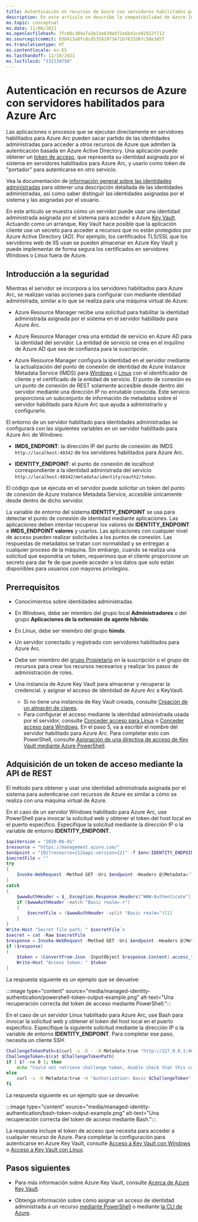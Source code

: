 ```yaml
---
title: Autenticación en recursos de Azure con servidores habilitados para Azure Arc
description: En este artículo se describe la compatibilidad de Azure Instance Metadata Service con servidores habilitados para Azure Arc y cómo puede autenticarse en los recursos de Azure y locales mediante un secreto.
ms.topic: conceptual
ms.date: 11/08/2021
ms.openlocfilehash: 7fc08c304a7a3b13e639ebf1e6bd1ce92922f712
ms.sourcegitcommit: 838413a8fc8cd53581973472b7832d87c58e3d5f
ms.translationtype: HT
ms.contentlocale: es-ES
ms.lasthandoff: 11/10/2021
ms.locfileid: "132134750"
---
```

# <a name="authenticate-against-azure-resources-with-azure-arc-enabled-servers"></a>Autenticación en recursos de Azure con servidores habilitados para Azure Arc

Las aplicaciones o procesos que se ejecutan directamente en servidores habilitados para Azure Arc pueden sacar partido de las identidades administradas para acceder a otros recursos de Azure que admiten la autenticación basada en Azure Active Directory. Una aplicación puede obtener un [token de acceso](../../active-directory/develop/developer-glossary.md#access-token), que representa su identidad asignada por el sistema en servidores habilitados para Azure Arc, y usarlo como token de "portador" para autenticarse en otro servicio.

Vea la documentación de [información general sobre las identidades administradas](../../active-directory/managed-identities-azure-resources/overview.md) para obtener una descripción detallada de las identidades administradas, así como saber distinguir las identidades asignadas por el sistema y las asignadas por el usuario.

En este artículo se muestra cómo un servidor puede usar una identidad administrada asignada por el sistema para acceder a Azure [Key Vault](../../key-vault/general/overview.md). Actuando como un arranque, Key Vault hace posible que la aplicación cliente use un secreto para acceder a recursos que no están protegidos por Azure Active Directory (AD). Por ejemplo, los certificados TLS/SSL que los servidores web de IIS usan se pueden almacenar en Azure Key Vault y puede implementar de forma segura los certificados en servidores Windows o Linux fuera de Azure.

## <a name="security-overview"></a>Introducción a la seguridad

Mientras el servidor se incorpora a los servidores habilitados para Azure Arc, se realizan varias acciones para configurar con mediante identidad administrada, similar a lo que se realiza para una máquina virtual de Azure:

- Azure Resource Manager recibe una solicitud para habilitar la identidad administrada asignada por el sistema en el servidor habilitado para Azure Arc.

- Azure Resource Manager crea una entidad de servicio en Azure AD para la identidad del servidor. La entidad de servicio se crea en el inquilino de Azure AD que sea de confianza para la suscripción.

- Azure Resource Manager configura la identidad en el servidor mediante la actualización del punto de conexión de identidad de Azure Instance Metadata Service (IMDS) para [Windows](../../virtual-machines/windows/instance-metadata-service.md) o [Linux](../../virtual-machines/linux/instance-metadata-service.md) con el identificador de cliente y el certificado de la entidad de servicio. El punto de conexión es un punto de conexión de REST solamente accesible desde dentro del servidor mediante una dirección IP no enrutable conocida. Este servicio proporciona un subconjunto de información de metadatos sobre el servidor habilitado para Azure Arc que ayuda a administrarlo y configurarlo.

El entorno de un servidor habilitado para identidades administradas se configurará con las siguientes variables en un servidor habilitado para Azure Arc de Windows:

- **IMDS_ENDPOINT**: la dirección IP del punto de conexión de IMDS `http://localhost:40342` de los servidores habilitados para Azure Arc.

- **IDENTITY_ENDPOINT**: el punto de conexión de localhost correspondiente a la identidad administrada del servicio `http://localhost:40342/metadata/identity/oauth2/token`.

El código que se ejecuta en el servidor puede solicitar un token del punto de conexión de Azure Instance Metadata Service, accesible únicamente desde dentro de dicho servidor.

La variable de entorno del sistema **IDENTITY_ENDPOINT** se usa para detectar el punto de conexión de identidad mediante aplicaciones. Las aplicaciones deben intentar recuperar los valores de **IDENTITY_ENDPOINT** e **IMDS_ENDPOINT valores** y usarlos. Las aplicaciones con cualquier nivel de acceso pueden realizar solicitudes a los puntos de conexión. Las respuestas de metadatos se tratan con normalidad y se entregan a cualquier proceso de la máquina. Sin embargo, cuando se realiza una solicitud que expondría un token, requerimos que el cliente proporcione un secreto para dar fe de que puede acceder a los datos que solo están disponibles para usuarios con mayores privilegios.

## <a name="prerequisites"></a>Prerrequisitos

- Conocimientos sobre identidades administradas.
- En Windows, debe ser miembro del grupo local **Administradores** o del grupo **Aplicaciones de la extensión de agente híbrido**.
- En Linux, debe ser miembro del grupo **himds**.
- Un servidor conectado y registrado con servidores habilitados para Azure Arc.
- Debe ser miembro del [grupo Propietario](../../role-based-access-control/built-in-roles.md#owner) en la suscripción o el grupo de recursos para crear los recursos necesarios y realizar los pasos de administración de roles.
- Una instancia de Azure Key Vault para almacenar y recuperar la credencial. y asignar el acceso de identidad de Azure Arc a KeyVault.

    - Si no tiene una instancia de Key Vault creada, consulte [Creación de un almacén de claves](../../active-directory/managed-identities-azure-resources/tutorial-windows-vm-access-nonaad.md#create-a-key-vault-).
    - Para configurar el acceso mediante la identidad administrada usada por el servidor, consulte [Conceder acceso para Linux](../../active-directory/managed-identities-azure-resources/tutorial-linux-vm-access-nonaad.md#grant-access) o [Conceder acceso para Windows](../../active-directory/managed-identities-azure-resources/tutorial-windows-vm-access-nonaad.md#grant-access). En el paso 5, va a escribir el nombre del servidor habilitado para Azure Arc. Para completar esto con PowerShell, consulte [Asignación de una directiva de acceso de Key Vault mediante Azure PowerShell](../../key-vault/general/assign-access-policy-powershell.md).

## <a name="acquiring-an-access-token-using-rest-api"></a>Adquisición de un token de acceso mediante la API de REST

El método para obtener y usar una identidad administrada asignada por el sistema para autenticarse con recursos de Azure es similar a cómo se realiza con una máquina virtual de Azure.

En el caso de un servidor Windows habilitado para Azure Arc, use PowerShell para invocar la solicitud web y obtener el token del host local en el puerto específico. Especifique la solicitud mediante la dirección IP o la variable de entorno **IDENTITY_ENDPOINT**.

```powershell
$apiVersion = "2020-06-01"
$resource = "https://management.azure.com/"
$endpoint = "{0}?resource={1}&api-version={2}" -f $env:IDENTITY_ENDPOINT,$resource,$apiVersion
$secretFile = ""
try
{
    Invoke-WebRequest -Method GET -Uri $endpoint -Headers @{Metadata='True'} -UseBasicParsing
}
catch
{
    $wwwAuthHeader = $_.Exception.Response.Headers["WWW-Authenticate"]
    if ($wwwAuthHeader -match "Basic realm=.+")
    {
        $secretFile = ($wwwAuthHeader -split "Basic realm=")[1]
    }
}
Write-Host "Secret file path: " $secretFile`n
$secret = cat -Raw $secretFile
$response = Invoke-WebRequest -Method GET -Uri $endpoint -Headers @{Metadata='True'; Authorization="Basic $secret"} -UseBasicParsing
if ($response)
{
    $token = (ConvertFrom-Json -InputObject $response.Content).access_token
    Write-Host "Access token: " $token
}
```

La respuesta siguiente es un ejemplo que se devuelve:

:::image type="content" source="media/managed-identity-authentication/powershell-token-output-example.png" alt-text="Una recuperación correcta del token de acceso mediante PowerShell.":::

En el caso de un servidor Linux habilitado para Azure Arc, use Bash para invocar la solicitud web y obtener el token del host local en el puerto específico. Especifique la siguiente solicitud mediante la dirección IP o la variable de entorno **IDENTITY_ENDPOINT**. Para completar ese paso, necesita un cliente SSH.

```bash
ChallengeTokenPath=$(curl -s -D - -H Metadata:true "http://127.0.0.1:40342/metadata/identity/oauth2/token?api-version=2019-11-01&resource=https%3A%2F%2Fmanagement.azure.com" | grep Www-Authenticate | cut -d "=" -f 2 | tr -d "[:cntrl:]")
ChallengeToken=$(cat $ChallengeTokenPath)
if [ $? -ne 0 ]; then
    echo "Could not retrieve challenge token, double check that this command is run with root privileges."
else
    curl -s -H Metadata:true -H "Authorization: Basic $ChallengeToken" "http://127.0.0.1:40342/metadata/identity/oauth2/token?api-version=2019-11-01&resource=https%3A%2F%2Fmanagement.azure.com"
fi
```

La respuesta siguiente es un ejemplo que se devuelve:

:::image type="content" source="media/managed-identity-authentication/bash-token-output-example.png" alt-text="Una recuperación correcta del token de acceso mediante Bash.":::

La respuesta incluye el token de acceso que necesita para acceder a cualquier recurso de Azure. Para completar la configuración para autenticarse en Azure Key Vault, consulte [Acceso a Key Vault con Windows](../../active-directory/managed-identities-azure-resources/tutorial-windows-vm-access-nonaad.md#access-data) o [Acceso a Key Vault con Linux](../../active-directory/managed-identities-azure-resources/tutorial-linux-vm-access-nonaad.md#access-data).

## <a name="next-steps"></a>Pasos siguientes

- Para más información sobre Azure Key Vault, consulte [Acerca de Azure Key Vault](../../key-vault/general/overview.md).

- Obtenga información sobre cómo asignar un acceso de identidad administrada a un recurso [mediante PowerShell](../../active-directory/managed-identities-azure-resources/howto-assign-access-powershell.md) o mediante [la CLI de Azure](../../active-directory/managed-identities-azure-resources/howto-assign-access-cli.md).
